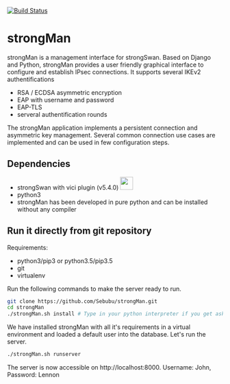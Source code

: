[![Build Status](https://travis-ci.org/Sebubu/strongMan.svg?branch=master)](https://travis-ci.org/Sebubu/strongMan)


# strongMan 
strongMan is a management interface for strongSwan. Based on Django and Python, strongMan provides a user friendly graphical  interface to configure and establish IPsec connections. It supports several IKEv2 authentifications
- RSA / ECDSA asymmetric encryption
- EAP with username and password
- EAP-TLS
- serveral authentification rounds

The strongMan application implements a persistent connection and asymmetric key management. Several common connection use cases are implemented and can be used in few configuration steps.

## Dependencies
- strongSwan with vici plugin (v5.4.0) <img src="https://www.strongswan.org/images/strongswan.png" width="30">
- python3
- strongMan has been developed in pure python and can be installed without any compiler
 

## Run it directly from git repository
Requirements:
- python3/pip3 or python3.5/pip3.5
- git
- virtualenv

Run the following commands to make the server ready to run.
```bash
git clone https://github.com/Sebubu/strongMan.git
cd strongMan
./strongMan.sh install # Type in your python interpreter if you get asked.
```

We have installed strongMan with all it's requirements in a virtual environment and loaded a default user into the database.
Let's run the server.
```bash
./strongMan.sh runserver
```
The server is now accessible on http://localhost:8000. 
Username: John, Password: Lennon

